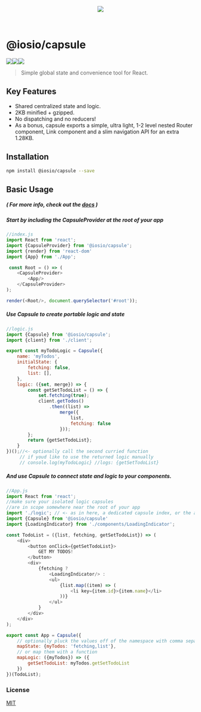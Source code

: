 <p align="center">

<img src="https://raw.githubusercontent.com/iosio/capsule/master/capsuleLogo.svg?sanitize=true"/>
</p>

<br/>

# @iosio/capsule

<img src="https://img.shields.io/circleci/project/github/iosio/capsule.svg?style=flat-square" /><img src="https://img.shields.io/npm/v/@iosio/capsule.svg?style=flat-square" /><img src="https://img.shields.io/bundlephobia/minzip/@iosio/capsule@4.0.0.svg?style=flat-square" />

> Simple global state and convenience tool for React.

## Key Features

- Shared centralized state and logic.
- 2KB minified + gzipped.
- No dispatching and no reducers!
- As a bonus, capsule exports a simple, ultra light, 1-2 level nested Router component, Link component and a slim navigation API for an extra 1.28KB.

## Installation 

```sh
npm install @iosio/capsule --save
```

## Basic Usage

##### ( For more info, check out the [docs](https://github.com/iosio/capsule/tree/master/docs) )

##### Start by including the CapsuleProvider at the root of your app

```js
//index.js
import React from 'react';
import {CapsuleProvider} from '@iosio/capsule';
import {render} from 'react-dom'
import {App} from './App';

 const Root = () => (
    <CapsuleProvider>
        <App/>
    </CapsuleProvider>
);

render(<Root/>, document.querySelector('#root'));

```

##### Use Capsule to create portable logic and state

```js
//logic.js
import {Capsule} from '@iosio/capsule';
import {client} from './client';

export const myTodoLogic = Capsule({
    name: 'myTodos',
    initialState: {
        fetching: false,
        list: [],
    },
    logic: ({set, merge}) => {
        const getSetTodoList = () => {
            set.fetching(true);
            client.getTodos()
                .then((list) =>
                    merge({
                        list,
                        fetching: false
                    }));
        };
        return {getSetTodoList};
    }
})();//<- optionally call the second curried function  
     // if youd like to use the returned logic manually 
     // console.log(myTodoLogic} //logs: {getSetTodoList}
```

##### And use Capsule to connect state and logic to your components.

```js
//App.js
import React from 'react';
//make sure your isolated logic capsules 
//are in scope somewhere near the root of your app
import './logic'; // <- as in here, a dedicated capsule index, or the app index.js file
import {Capsule} from '@iosio/capsule'
import {LoadingIndicator} from './components/LoadingIndicator';

const TodoList = ({list, fetching, getSetTodoList}) => (
    <div>
        <button onClick={getSetTodoList}>
            GET MY TODOS!
        </button>
        <div>
            {fetching ?
                <LoadingIndicator/> :
                <ul>
                    {list.map((item) => (
                        <li key={item.id}>{item.name}</li>
                    ))}
                </ul>
            }
        </div>
    </div>
);

export const App = Capsule({
    // optionally pluck the values off of the namespace with comma separated values
    mapState: {myTodos: 'fetching,list'},
    // or map them with a function
    mapLogic: ({myTodos}) => ({
        getSetTodoList: myTodos.getSetTodoList
    })
})(TodoList);
```


### License

[MIT]

[MIT]: https://choosealicense.com/licenses/mit/
